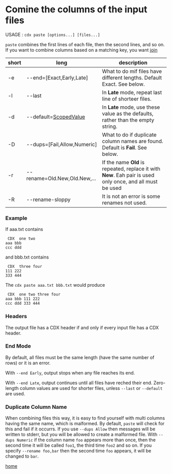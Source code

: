 # Comine the columns of the input files

USAGE : `cdx paste [options...] [files...]`

`paste` combines the first lines of each file, then the second lines, and so on. If you want to combine columns based on a matching key, you want [join](join.md)

|short|long|description|
|---|---|---|
| -e | --end=[Exact,Early,Late]| What to do mif files have different lengths. Default Exact. See below.|
| -l | --last | In **Late** mode, repeat last line of shorteer files. |
| -d | --default=[ScopedValue](NamedColumns.md) | In **Late** mode, use these value as the defaults, rather than the empty string. |
|-D|--dups=[Fail,Allow,Numeric] | What to do if duplicate column names are found. Default is **Fail**. See below. |
|-r|--rename=Old.New,Old.New,...| If the name **Old** is repeated, replace it with **New**. Eah pair is used only once, and all must be used|
|-R|--rename-sloppy|It is not an error is some renames not used.|

### Example
If aaa.txt contains
```
 CDX  one two
aaa bbb
ccc ddd
```
and bbb.txt contains
```
 CDX  three four
111 222
333 444
```
The `cdx paste aaa.txt bbb.txt` would produce
```
 CDX  one two three four
aaa bbb 111 222
ccc ddd 333 444
```

### Headers

The output file has a CDX header if and only if every input file has a CDX header.

### End Mode

By default, all files must be the same length (have the same number of rows) or it is an error.

With `--end Early`, output stops when any file reaches its end.

With `--end Late`, output continues until all files have reched their end. Zero-length column values are used for shorter files, unless `--last` or `--default` are used.

### Duplicate Column Name

When combining files this way, it is easy to find yourself with multi columns having the same name, which is malformed. By default, `paste` will check for this and fail if it occurrs. If you use `--dups Allow` then messages will be written to stderr, but you will be allowed to create a malformed file. With `--dups Numeric` if the column name `foo` appears more than once, then the second time it will be called `foo1`, the third time `foo2` and so on. If you specify `--rename foo,bar` then the second time `foo` appears, it will be changed to `bar`. 


[home](README.md)
